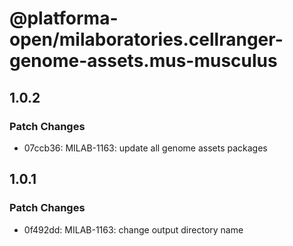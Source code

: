 # @platforma-open/milaboratories.cellranger-genome-assets.mus-musculus

## 1.0.2

### Patch Changes

- 07ccb36: MILAB-1163: update all genome assets packages

## 1.0.1

### Patch Changes

- 0f492dd: MILAB-1163: change output directory name
